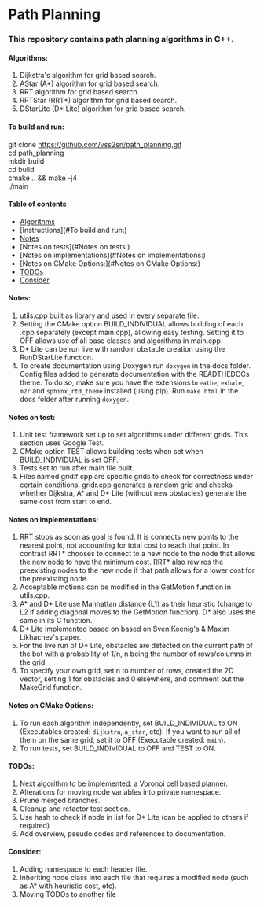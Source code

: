 # Path Planning #

### This repository contains path planning algorithms in C++. ###

#### Algorithms: ####
1. Dijkstra's algorithm for grid based search.
2. AStar (A*) algorithm for grid based search.
3. RRT algorithm for grid based search.
4. RRTStar (RRT*) algorithm for grid based search.
5. DStarLite (D* Lite) algorithm for grid based search.

#### To build and run: ####
git clone https://github.com/vss2sn/path_planning.git  
cd path_planning  
mkdir build  
cd build  
cmake .. && make -j4  
./main  

#### Table of contents ####
- [Algorithms](#Algorithms:)
- [Instructions](#To build and run:)
- [Notes](#Notes:)
- [Notes on tests](#Notes on tests:)
- [Notes on implementations](#Notes on implementations:)
- [Notes on CMake Options:](#Notes on CMake Options:)
- [TODOs](#TODOs:)
- [Consider](#Consider:)

#### Notes: ####
1. utils.cpp built as library and used in every separate file.
2. Setting the CMake option BUILD_INDIVIDUAL allows building of each .cpp separately (except main.cpp), allowing easy testing. Setting it to OFF allows use of all base classes and algorithms in main.cpp.
3. D* Lite can be run live with random obstacle creation using the RunDStarLite function.
4. To create documentation using Doxygen run `doxygen` in the docs folder. Config files added to generate documentation with the READTHEDOCs theme. To do so, make sure you have the extensions `breathe`, `exhale`, `m2r` and  `sphinx_rtd_theme` installed (using pip). Run `make html` in the docs folder after running `doxygen`.

#### Notes on test: ####
1. Unit test framework set up to set algorithms under different grids. This section uses Google Test.
2. CMake option TEST allows building tests when set when BUILD_INDIVIDUAL is set OFF.
3. Tests set to run after main file built.
4. Files named grid#.cpp are specific grids to check for correctness under certain conditions. gridr.cpp generates a random grid and checks whether Dijkstra, A* and D* Lite (without new obstacles) generate the same cost from start to end.

#### Notes on implementations: ####
1. RRT stops as soon as goal is found. It is connects new points to the nearest point, not accounting for total cost to reach that point. In contrast RRT\* chooses to connect to a new node to the node that allows the new node to have the minimum cost. RRT\* also rewires the preexisting nodes to the new node if that path allows for a lower cost for the preexisting node.
2. Acceptable motions can be modified in the GetMotion function in utils.cpp.
3. A* and D* Lite use Manhattan distance (L1) as their heuristic (change to L2 if adding diagonal moves to the GetMotion function). D* also uses the same in its C function.
4. D* Lite implemented based on based on Sven Koenig's & Maxim Likhachev's paper.
5. For the live run of D* Lite, obstacles are detected on the current path of the bot with a probability  of 1/n, n being the number of rows/columns in the grid.
6. To specify your own grid, set n to number of rows, created the 2D vector, setting 1 for obstacles and 0 elsewhere, and comment out the MakeGrid function.

#### Notes on CMake Options: ####
1. To run each algorithm independently, set BUILD_INDIVIDUAL to ON (Executables created: `dijkstra`, `a_star`, etc). If you want to run all of them on the same grid, set it to OFF (Executable created: `main`).
2. To run tests, set BUILD_INDIVIDUAL to OFF and TEST to ON.

#### TODOs: ####
1. Next algorithm to be implemented: a Voronoi cell based planner.
2. Alterations for moving node variables into private namespace.
3. Prune merged branches.
4. Cleanup and refactor test section.
5. Use hash to check if node in list for D* Lite (can be applied to others if required)
6. Add overview, pseudo codes and references to documentation.

#### Consider: ####
1. Adding namespace to each header file.
2. Inheriting node class into each file that requires a modified node (such as A* with heuristic cost, etc).
3. Moving TODOs to another file
